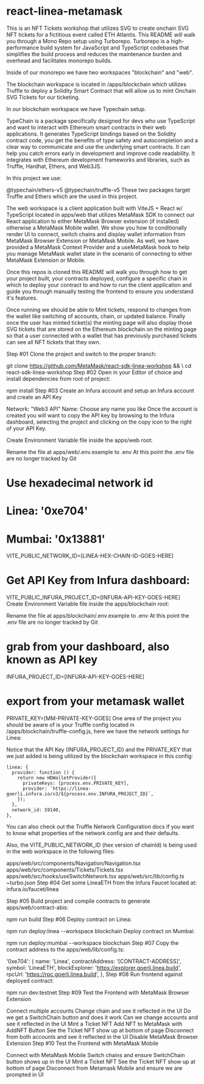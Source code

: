 # react-linea-metamask
This is an NFT Tickets workshop that utilizes SVG to create onchain SVG NFT tickets for a fictitious event called ETH Atlantis. This README will walk you through a Mono Repo setup using Turborepo. Turborepo is a high-performance build system for JavaScript and TypeScript codebases that simplifies the build process and reduces the maintenance burden and overhead and facilitates monorepo builds.

Inside of our monorepo we have two workspaces "blockchain" and "web".

The blockchain workspace is located in /apps/blockchain which utilizes Truffle to deploy a Solidity Smart Contract that will allow us to mint Onchain SVG Tickets for our ticketing.

In our blockchain workspace we have Typechain setup.

TypeChain is a package specifically designed for devs who use TypeScript and want to interact with Ethereum smart contracts in their web applications. It generates TypeScript bindings based on the Solidity contract code, you get the benefits of type safety and autocompletion and a clear way to communicate and use the underlying smart contracts. It can help you catch errors early in development and improve code readability. It integrates with Ethereum development frameworks and libraries, such as Truffle, Hardhat, Ethers, and Web3JS.

In this project we use:

@typechain/ethers-v5
@typechain/truffle-v5
These two packages target Truffle and Ethers which are the used in this project.

The web workspace is a client application built with ViteJS + React w/ TypeScript located in apps/web that utilizes MetaMask SDK to connect our React application to either MetaMask Browser extension (if installed) otherwise a MetaMask Mobile wallet. We show you how to conditionally render UI to connect, switch chains and display wallet information from MetaMask Browser Extension or MetaMask Mobile. As well, we have provided a MetaMask Context Provider and a useMetaMask hook to help you manage MetaMask wallet state in the scenario of connecting to either MetaMask Extension or Mobile.

Once this repos is cloned this README will walk you through how to get your project built, your contracts deployed, configure a specific chain in which to deploy your contract to and how to run the client application and guide you through manually testing the frontend to ensure you understand it's features.

Once running we should be able to Mint tickets, respond to changes from the wallet like switching of accounts, chain, or updated balance. Finally once the user has minted ticket(s) the minting page will also display those SVG tickets that are stored on the Ethereum blockchain on the minting page so that a user connected with a wallet that has previously purchased tickets can see all NFT tickets that they own.

Step #01
Clone the project and switch to the proper branch:

git clone https://github.com/MetaMask/react-sdk-linea-workshop && \ 
cd react-sdk-linea-workshop
Step #02
Open in your Editor of choice and install dependencies from root of project:

npm install
Step #03
Create an Infura account and setup an Infura account and create an API Key

Network: "Web3 API"
Name: Choose any name you like
Once the account is created you will want to copy the API key by browsing to the Infura dashboard, selecting the project and clicking on the copy icon to the right of your API Key.

Create Environment Variable file inside the apps/web root:

Rename the file at apps/web/.env.example to .env
At this point the .env file are no longer tracked by Git
# Use hexadecimal network id 
#   Linea: '0xe704'
#   Mumbai: '0x13881'
VITE_PUBLIC_NETWORK_ID=[LINEA-HEX-CHAIN-ID-GOES-HERE]

# Get API Key from Infura dashboard:
VITE_PUBLIC_INFURA_PROJECT_ID=[INFURA-API-KEY-GOES-HERE]
Create Environment Variable file inside the apps/blockchain root:

Rename the file at apps/blockchain/.env.example to .env
At this point the .env file are no longer tracked by Git
# grab from your dashboard, also known as API key
INFURA_PROJECT_ID=[INFURA-API-KEY-GOES-HERE]
# export from your metamask wallet
PRIVATE_KEY=[MM-PRIVATE-KEY-GOES]
One area of the project you should be aware of is your Truffle config located in /apps/blockchain/truffle-config.js, here we have the network settings for Linea:

Notice that the API Key (INFURA_PROJECT_ID) and the PRIVATE_KEY that we just added is being utilized by the blockchain workspace in this config:

    linea: {
      provider: function () {
        return new HDWalletProvider({
          privateKeys: [process.env.PRIVATE_KEY],
          provider: `https://linea-goerli.infura.io/v3/${process.env.INFURA_PROJECT_ID}`,
        });
      },
      network_id: 59140,
    },
You can also check out the Truffle Network Configuration docs if you want to know what properties of the network config are and their defaults.

Also, the VITE_PUBLIC_NETWORK_ID (hex version of chainId) is being used in the web workspace in the following files:

apps/web/src/components/Navigation/Navigation.tsx
apps/web/src/components/Tickets/Tickets.tsx
apps/web/src/hooks/useSwitchNetwork.tsx
apps/web/src/lib/config.ts
~turbo.json
Step #04
Get some LineaETH from the Infura Faucet located at: infura.io/faucet/linea

Step #05
Build project and compile contracts to generate apps/web/contract-abis:

npm run build
Step #06
Deploy contract on Linea:

npm run deploy:linea --workspace blockchain
Deploy contract on Mumbai:

npm run deploy:mumbai --workspace blockchain
Step #07
Copy the contract address to the apps/web/lib/config.ts:

  '0xe704': {
    name: 'Linea',
    contractAddress: '[CONTRACT-ADDRESS]',
    symbol: 'LineaETH',
    blockExplorer: 'https://explorer.goerli.linea.build',
    rpcUrl: 'https://rpc.goerli.linea.build',
  },
Step #08
Run frontend against deployed contract:

npm run dev:testnet
Step #09
Test the Frontend with MetaMask Browser Extension

Connect multiple accounts
Change chain and see it reflected in the UI
Do we get a SwitchChain button and does it work
Can we change accounts and see it reflected in the UI
Mint a Ticket NFT
Add NFT to MetaMask with AddNFT Button
See the Ticket NFT show up at bottom of page
Disconnect from both accounts and see it reflected in the UI
Disable MetaMask Browser Extension
Step #10
Test the Frontend with MetaMask Mobile

Connect with MetaMask Mobile
Switch chains and ensure SwitchChain button shows up in the UI
Mint a Ticket NFT
See the Ticket NFT show up at bottom of page
Disconnect from Metamask Mobile and ensure we are prompted in UI
